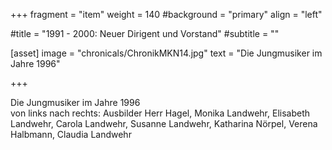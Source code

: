 +++
fragment = "item"
weight = 140
#background = "primary"
align = "left"

#title = "1991 - 2000: Neuer Dirigent und Vorstand"
#subtitle = ""

[asset]
  image = "chronicals/ChronikMKN14.jpg"
  text = "Die Jungmusiker im Jahre 1996"

+++

Die Jungmusiker im Jahre 1996  
von links nach rechts: Ausbilder Herr Hagel, Monika Landwehr, Elisabeth Landwehr, Carola Landwehr, Susanne Landwehr,
Katharina Nörpel, Verena Halbmann, Claudia Landwehr